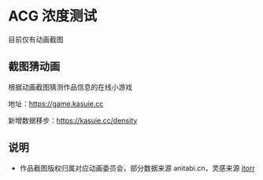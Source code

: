 # ACG 浓度测试

目前仅有动画截图

## 截图猜动画

根据动画截图猜测作品信息的在线小游戏

地址：https://game.kasuie.cc

新增数据移步：https://kasuie.cc/density

## 说明

- 作品截图版权归属对应动画委员会，部分数据来源 anitabi.cn，灵感来源 [itorr](https://github.com/itorr/ani-trace)
